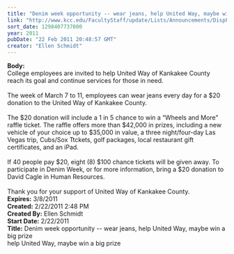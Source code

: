 ```yaml
---
title: "Denim week opportunity -- wear jeans, help United Way, maybe win a big prize"
link: "http://www.kcc.edu/FacultyStaff/update/Lists/Announcements/DispForm.aspx?ID=136"
sort_date: 1298407737000
year: 2011
pubDate: "22 Feb 2011 20:48:57 GMT"
creator: "Ellen Schmidt"
---
```


<div><b>Body:</b> <div class=ExternalClass95214C1842A14DD7ACB98010C7C7A7E2><div>College employees are invited to help United Way of Kankakee County reach its goal and continue services for those in need. </div>
<div> </div>
<div>The week of March 7 to 11, employees can wear jeans every day for a $20 donation to the United Way of Kankakee County. </div>
<div> </div>
<div>The $20 donation will include a 1 in 5 chance to win a “Wheels and More” raffle ticket. The raffle offers more than $42,000 in prizes, including a new vehicle of your choice up to $35,000 in value, a three night/four-day Las Vegas trip, Cubs/Sox Ttckets, golf packages, local restaurant gift certificates, and an iPad. </div>
<div> </div>
<div>If 40 people pay $20, eight (8) $100 chance tickets will be given away. To participate in Denim Week, or for more information, bring a $20 donation to David Cagle in Human Resources.</div>
<div> </div>
<div>Thank you for your support of United Way of Kankakee County.</div></div></div>
<div><b>Expires:</b> 3/8/2011</div>
<div><b>Created:</b> 2/22/2011 2:48 PM</div>
<div><b>Created By:</b> Ellen Schmidt</div>
<div><b>Start Date:</b> 2/22/2011</div>
<div><b>Title:</b> Denim week opportunity -- wear jeans, help United Way, maybe win a big prize</div>
 help United Way, maybe win a big prize</div>

